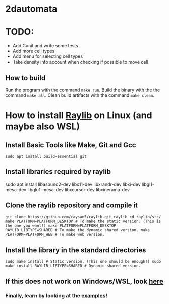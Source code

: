 # 2dautomata

# TODO: 
- Add Cunit and write some tests
- Add more cell types
- Add menu for selecting cell types
- Take density into account when checking if possible to move cell

## How to build
Run the program with the command `make run`.
Build the binary with the the command `make all`.
Clean build artifacts with the command `make clean`.

# How to install [Raylib](https://www.raylib.com/) on Linux (and maybe also WSL)
## Install Basic Tools like Make, Git and Gcc
`sudo apt install build-essential git`
## Install libraries required by raylib
sudo apt install libasound2-dev libx11-dev libxrandr-dev libxi-dev libgl1-mesa-dev libglu1-mesa-dev libxcursor-dev libxinerama-dev
## Clone the raylib repository and compile it
`git clone https://github.com/raysan5/raylib.git raylib
cd raylib/src/
make PLATFORM=PLATFORM_DESKTOP # To make the static version. (This is the one you want!)
make PLATFORM=PLATFORM_DESKTOP RAYLIB_LIBTYPE=SHARED # To make the dynamic shared version.
make PLATFORM=PLATFORM_WEB # To make web version.`
## Install the library in the standard directories
`sudo make install # Static version. (This one should be enough!)
sudo make install RAYLIB_LIBTYPE=SHARED # Dynamic shared version.`

## If this does not work on Windows/WSL, look [here](https://github.com/raysan5/raylib/wiki/Working-on-Windows)

### Finally, learn by looking at the [examples](https://www.raylib.com/examples.html)!
